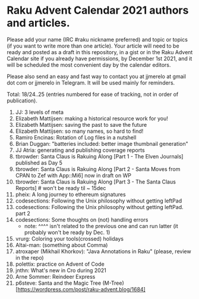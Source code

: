 # Raku Advent Calendar 2021 authors and articles.

Please add your name (IRC #raku nickname preferred) and topic or
topics (if you want to write more than one article). Your article will
need to be ready and posted as a draft in this repository, in a gist or in the Raku Advent
Calendar site if you already have permissions, by December 1st 2021,
and it will be scheduled the most convenient day by the calendar
editors.

Please also send an easy and fast way to contact you at jjmerelo at
gmail dot com or jjmerelo in Telegram. It will be used mainly for
reminders.

Total: 18/24..25 (entries numbered for ease of tracking, not in order of publication).

1. JJ: 3 levels of meta
2. Elizabeth Mattijsen: making a historical resource work for you!
3. Elizabeth Mattijsen: saving the past to save the future
4. Elizabeth Mattijsen: so many names, so hard to find!
5. Ramiro Encinas: Rotation of Log files in a nutshell
6. Brian Duggan: "batteries included: better image thumbnail generation"
7. JJ Atria: generating and publishing coverage reports
8. tbrowder: Santa Claus is Rakuing Along [Part 1 - The Elven Journals] published as Day 5
9. tbrowder: Santa Claus is Rakuing Along [Part 2 - Santa Moves from CPAN to Zef with App::Mi6] now in draft on WP
10. tbrowder: Santa Claus is Rakuing Along [Part 3 - The Santa Claus Reports] # won't be ready til ~ 15dec
11. pheix: A long journey to ethereum signatures
12. codesections: Following the Unix philosophy without getting leftPad
13. codesections: Following the Unix philosophy without getting leftPad. part 2
14. codesections: Some thoughts on (not) handling errors
    - note: ^^^^ isn't related to the previous one and can run latter (it probably won't be ready by Dec. 1)
15. vrurg: Coloring your tools(crossed) holidays
16. Altai-man: (something about Comma)
17. atroxaper (Mikhail Khorkov): "Java Annotations in Raku" (please, review in the repo)
18. polettix: practice on Advent of Code
19. jnthn: What's new in Cro during 2021
20. Arne Sommer: Reindeer Express
21. p6steve: Santa and the Magic Tree (M-Tree)   [https://wordpress.com/post/raku-advent.blog/1684]
<!-- add yours -->
